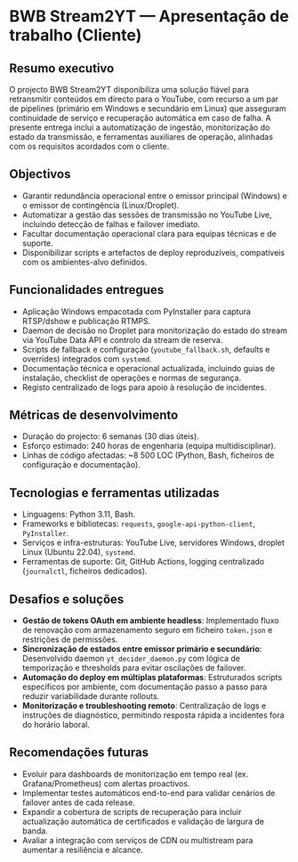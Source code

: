 # BWB Stream2YT — Apresentação de trabalho (Cliente)

## Resumo executivo
O projecto BWB Stream2YT disponibiliza uma solução fiável para retransmitir conteúdos em directo para o YouTube, com recurso a um par de pipelines (primário em Windows e secundário em Linux) que asseguram continuidade de serviço e recuperação automática em caso de falha. A presente entrega inclui a automatização de ingestão, monitorização do estado da transmissão, e ferramentas auxiliares de operação, alinhadas com os requisitos acordados com o cliente.

## Objectivos
- Garantir redundância operacional entre o emissor principal (Windows) e o emissor de contingência (Linux/Droplet).
- Automatizar a gestão das sessões de transmissão no YouTube Live, incluindo detecção de falhas e failover imediato.
- Facultar documentação operacional clara para equipas técnicas e de suporte.
- Disponibilizar scripts e artefactos de deploy reproduzíveis, compatíveis com os ambientes-alvo definidos.

## Funcionalidades entregues
- Aplicação Windows empacotada com PyInstaller para captura RTSP/dshow e publicação RTMPS.
- Daemon de decisão no Droplet para monitorização do estado do stream via YouTube Data API e controlo da stream de reserva.
- Scripts de fallback e configuração (`youtube_fallback.sh`, defaults e overrides) integrados com `systemd`.
- Documentação técnica e operacional actualizada, incluindo guias de instalação, checklist de operações e normas de segurança.
- Registo centralizado de logs para apoio à resolução de incidentes.

## Métricas de desenvolvimento
- Duração do projecto: 6 semanas (30 dias úteis).
- Esforço estimado: 240 horas de engenharia (equipa multidisciplinar).
- Linhas de código afectadas: ~8 500 LOC (Python, Bash, ficheiros de configuração e documentação).

## Tecnologias e ferramentas utilizadas
- Linguagens: Python 3.11, Bash.
- Frameworks e bibliotecas: `requests`, `google-api-python-client`, `PyInstaller`.
- Serviços e infra-estruturas: YouTube Live, servidores Windows, droplet Linux (Ubuntu 22.04), `systemd`.
- Ferramentas de suporte: Git, GitHub Actions, logging centralizado (`journalctl`, ficheiros dedicados).

## Desafios e soluções
- **Gestão de tokens OAuth em ambiente headless**: Implementado fluxo de renovação com armazenamento seguro em ficheiro `token.json` e restrições de permissões.
- **Sincronização de estados entre emissor primário e secundário**: Desenvolvido daemon `yt_decider_daemon.py` com lógica de temporização e thresholds para evitar oscilações de failover.
- **Automação do deploy em múltiplas plataformas**: Estruturados scripts específicos por ambiente, com documentação passo a passo para reduzir variabilidade durante rollouts.
- **Monitorização e troubleshooting remoto**: Centralização de logs e instruções de diagnóstico, permitindo resposta rápida a incidentes fora do horário laboral.

## Recomendações futuras
- Evoluir para dashboards de monitorização em tempo real (ex. Grafana/Prometheus) com alertas proactivos.
- Implementar testes automáticos end-to-end para validar cenários de failover antes de cada release.
- Expandir a cobertura de scripts de recuperação para incluir actualização automática de certificados e validação de largura de banda.
- Avaliar a integração com serviços de CDN ou multistream para aumentar a resiliência e alcance.

